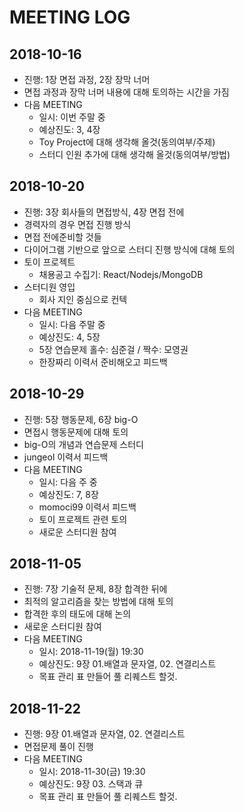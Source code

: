 # MEETING LOG
## 2018-10-16
- 진행: 1장 면접 과정, 2장 장막 너머
- 면접 과정과 장막 너머 내용에 대해 토의하는 시간을 가짐
- 다음 MEETING
  - 일시: 이번 주말 중
  - 예상진도: 3, 4장
  - Toy Project에 대해 생각해 올것(동의여부/주제)
  - 스터디 인원 추가에 대해 생각해 올것(동의여부/방법)
## 2018-10-20
- 진행: 3장 회사들의 면접방식, 4장 면접 전에
- 경력자의 경우 면접 진행 방식
- 면접 전에준비할 것들
- 다이어그램 기반으로 앞으로 스터디 진행 방식에 대해 토의
- 토이 프로젝트
    - 채용공고 수집기: React/Nodejs/MongoDB
- 스터디원 영입
    - 회사 지인 중심으로 컨텍
- 다음 MEETING
    - 일시: 다음 주말 중
    - 예상진도: 4, 5장
    - 5장 연습문제 홀수: 심준걸 / 짝수: 모영권
    - 한장짜리 이력서 준비해오고 피드백
## 2018-10-29
- 진행: 5장 행동문제, 6장 big-O
- 면접시 행동문제에 대해 토의
- big-O의 개념과 연습문제 스터디
- jungeol 이력서 피드백
- 다음 MEETING
  - 일시: 다음 주 중
  - 예상진도: 7, 8장
  - momoci99 이력서 피드백
  - 토이 프로젝트 관련 토의
  - 새로운 스터디원 참여
## 2018-11-05
- 진행: 7장 기술적 문제, 8장 합격한 뒤에
- 최적의 알고리즘을 찾는 방법에 대해 토의
- 합격한 후의 태도에 대해 논의
- 새로운 스터디원 참여
- 다음 MEETING
  - 일시: 2018-11-19(월) 19:30
  - 예상진도: 9장 01.배열과 문자열, 02. 연결리스트
  - 목표 관리 표 만들어 풀 리퀘스트 할것.

## 2018-11-22
- 진행: 9장 01.배열과 문자열, 02. 연결리스트
- 면접문제 풀이 진행
- 다음 MEETING
  - 일시: 2018-11-30(금) 19:30
  - 예상진도: 9장 03. 스택과 큐
  - 목표 관리 표 만들어 풀 리퀘스트 할것.
